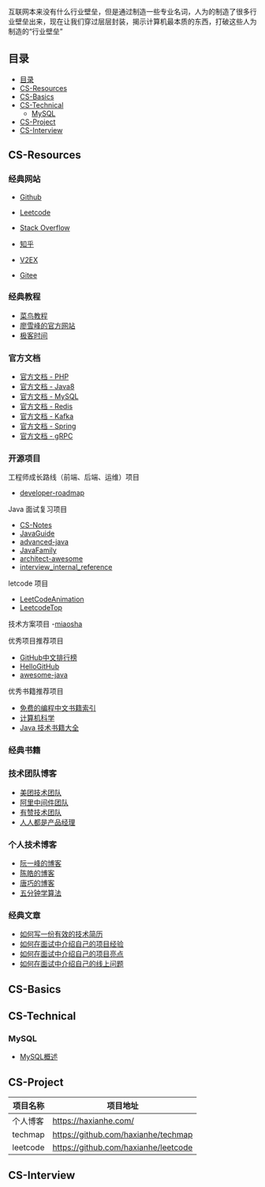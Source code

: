 互联网本来没有什么行业壁垒，但是通过制造一些专业名词，人为的制造了很多行业壁垒出来，现在让我们穿过层层封装，揭示计算机最本质的东西，打破这些人为制造的“行业壁垒”

## 目录

- [目录](#目录)
- [CS-Resources](#CS-Resources)
- [CS-Basics](#CS-Basics)
- [CS-Technical](#CS-Technical)
    - [MySQL](#MySQL)
- [CS-Project](#CS-Project)
- [CS-Interview](#CS-Interview)

## CS-Resources

### 经典网站

- [Github](https://github.com)
- [Leetcode](https://leetcode-cn.com/)
- [Stack Overflow](https://stackoverflow.com/)
- [知乎](https://www.zhihu.com/)
- [V2EX](https://www.v2ex.com/)

- [Gitee](https://gitee.com/)

### 经典教程

- [菜鸟教程](https://www.runoob.com/)
- [廖雪峰的官方网站](https://www.liaoxuefeng.com/)
- [极客时间](https://time.geekbang.org/)

### 官方文档

- [官方文档 - PHP](https://www.php.net/manual/en/)
- [官方文档 - Java8](https://docs.oracle.com/javase/8/docs/api/index.html?overview-summary.html)
- [官方文档 - MySQL](https://dev.mysql.com/doc/)
- [官方文档 - Redis](https://redis.io/)
- [官方文档 - Kafka](http://kafka.apachecn.org/)
- [官方文档 - Spring](https://spring.io/projects)
- [官方文档 - gRPC](https://www.grpc.io/)

### 开源项目

工程师成长路线（前端、后端、运维）项目
- [developer-roadmap](https://github.com/kamranahmedse/developer-roadmap)

Java 面试复习项目
- [CS-Notes](https://github.com/CyC2018/CS-Notes)
- [JavaGuide](https://github.com/Snailclimb/JavaGuide)
- [advanced-java](https://github.com/doocs/advanced-java)
- [JavaFamily](https://github.com/AobingJava/JavaFamily)
- [architect-awesome](https://github.com/xingshaocheng/architect-awesome)
- [ interview_internal_reference](https://github.com/0voice/interview_internal_reference)

letcode 项目
- [LeetCodeAnimation](https://github.com/MisterBooo/LeetCodeAnimation)
- [LeetcodeTop](https://github.com/afatcoder/LeetcodeTop)

技术方案项目
-[miaosha](https://github.com/qiurunze123/miaosha)

优秀项目推荐项目
- [GitHub中文排行榜](https://github.com/kon9chunkit/GitHub-Chinese-Top-Charts)
- [HelloGitHub](https://github.com/521xueweihan/HelloGitHub)
- [awesome-java](https://github.com/Snailclimb/awesome-java)

优秀书籍推荐项目
- [免费的编程中文书籍索引](https://github.com/justjavac/free-programming-books-zh_CN)
- [计算机科学](https://github.com/keithnull/TeachYourselfCS-CN)
- [Java 技术书籍大全](https://github.com/sorenduan/awesome-java-books)

### 经典书籍

### 技术团队博客

- [美团技术团队](https://tech.meituan.com/)
- [阿里中间件团队](https://developer.aliyun.com/group/aliware?spm=a2c6h.13183714.0.0.5fea3d47b5hcL5#/?_k=nrqtln)
- [有赞技术团队](https://tech.youzan.com/)
- [人人都是产品经理](http://www.woshipm.com/)

### 个人技术博客

- [阮一峰的博客](http://www.ruanyifeng.com/home.html)
- [陈皓的博客](https://coolshell.cn/)
- [唐巧的博客](https://blog.devtang.com/)
- [五分钟学算法](https://www.cxyxiaowu.com/)

### 经典文章

- [如何写一份有效的技术简历](http://www.ruanyifeng.com/blog/2020/01/technical-resume.html)
- [如何在面试中介绍自己的项目经验](https://www.cnblogs.com/JavaArchitect/p/7586949.html)
- [如何在面试中介绍自己的项目亮点](https://www.cnblogs.com/JavaArchitect/p/12298114.html)
- [如何在面试中介绍自己的线上问题](https://www.cnblogs.com/JavaArchitect/p/12466948.html)

## CS-Basics

## CS-Technical

### MySQL

- [MySQL概述](https://mp.weixin.qq.com/s/LbmVtd_6G6MhdcllLMzC5w)

## CS-Project

| 项目名称 | 项目地址 |
| --- | --- |
| 个人博客 | https://haxianhe.com/ |
| techmap | https://github.com/haxianhe/techmap |
| leetcode | https://github.com/haxianhe/leetcode |

## CS-Interview

